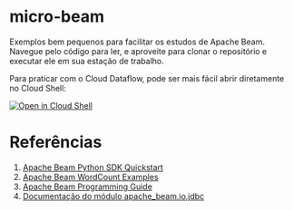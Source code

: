 # micro-beam

Exemplos bem pequenos para facilitar os estudos de Apache Beam.
Navegue pelo código para ler, e aproveite para clonar o repositório
e executar ele em sua estação de trabalho.

Para praticar com o Cloud Dataflow, pode ser mais fácil abrir diretamente
no Cloud Shell:

[![Open in Cloud Shell](https://gstatic.com/cloudssh/images/open-btn.svg)](https://shell.cloud.google.com/cloudshell/editor?cloudshell_git_repo=https%3A%2F%2Fgithub.com%2Fronoaldo%2Fmicro-beam&cloudshell_git_branch=main&cloudshell_workspace=%2F&cloudshell_tutorial=TUTORIAL.md)

# Referências

1. [Apache Beam Python SDK Quickstart](https://beam.apache.org/get-started/quickstart-py/)
2. [Apache Beam WordCount Examples](https://beam.apache.org/get-started/wordcount-example/)
3. [Apache Beam Programming Guide](https://beam.apache.org/documentation/programming-guide/)
4. [Documentação do módulo apache_beam.io.jdbc](https://beam.apache.org/releases/pydoc/2.38.0/apache_beam.io.jdbc.html)